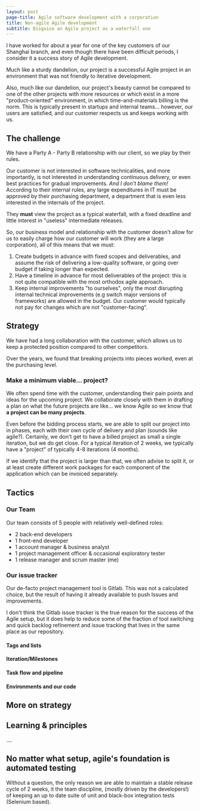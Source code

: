 ```yaml
---
layout: post
page-title: Agile software development with a corporation
title: Non-agile Agile development
subtitle: Disguise an Agile project as a waterfall one
---
```


I have worked for about a year for one of the key customers of our Shanghai branch, and even though there have been difficult periods, I consider it a success story of Agile development.

Much like a sturdy dandelion, our project is a successful Agile project in an environment that was not friendly to iterative development.

Also, much like our dandelion, our project's beauty cannot be compared to one of the other projects with more resources or which exist in a more "product-oriented" environment, in which time-and-materials billing is the norm. This is typically present in startups and internal teams... however, our users are satisfied, and our customer respects us and keeps working with us.

## The challenge

We have a Party A - Party B relationship with our client, so we play by their rules.

Our customer is not interested in software technicalities, and more importantly, is not interested in understanding continuous delivery, or even best practices for gradual improvements. *And I don't blame them!* According to their internal rules, any large expenditures in IT must be approved by their purchasing department, a department that is even less interested in the internals of the project.

They **must** view the project as a typical waterfall, with a fixed deadline and little interest in "useless" intermediate releases.

So, our business model and relationship with the customer doesn't allow for us to easily charge how our customer will work (they are a large corporation), all of this means that we must:

1. Create budgets in advance with fixed scopes and deliverables, and assume the risk of delivering a low-quality software, or going over budget if taking longer than expected.
2. Have a timeline in advance for most deliverables of the project: this is not quite compatible with the most orthodox agile approach.
3. Keep internal improvements "to ourselves", only the most disrupting internal technical improvements (e.g switch major versions of frameworks) are allowed in the budget. Our customer would typically not pay for changes which are not "customer-facing".

## Strategy

We have had a long collaboration with the customer, which allows us to keep a protected position compared to other competitors.

Over the years, we found that breaking projects into pieces worked, even at the purchasing level.

### Make a minimum viable... project?

We often spend time with the customer, understanding their pain points and ideas for the upcoming project. We collaborate closely with them in drafting a plan on what the future projects are like... we know Agile so we know that **a project can be many projects**.

Even before the bidding process starts, we are able to split our project into in phases, each with their own cycle of delivery and plan (sounds like agile?). Certainly, we don't get to have a billed project as small a single iteration, but we do get close. For a typical iteration of 2 weeks, we typically have a "project" of typically 4-8 iterations (4 months).

If we identify that the project is larger than that, we often advise to split it, or at least create different work packages for each component of the application which can be invoiced separately.

## Tactics

### Our Team

Our team consists of 5 people with relatively well-defined roles:

- 2 back-end developers
- 1 front-end developer
- 1 account manager & business analyst
- 1 project management officer & occasional exploratory tester
- 1 release manager and scrum master (me)

### Our issue tracker

Our de-facto project management tool is Gitlab. This was not a calculated choice, but the result of having it already available to push Issues and improvements.

I don't think the Gitlab issue tracker is the true reason for the success of the Agile setup, but it does help to reduce some of the fraction of tool switching and quick backlog refinement and issue tracking that lives in the same place as our repository.

#### Tags and lists

#### Iteration/Milestones

#### Task flow and pipeline

#### Environments and our code

## More on strategy

## Learning & principles

....

## No matter what setup, agile's foundation is automated testing

Without a question, the only reason we are able to maintain a stable release cycle of 2 weeks, it the team discipline, (mostly driven by the developers!) of keeping an up to date suite of unit and black-box integration tests (Selenium based).
